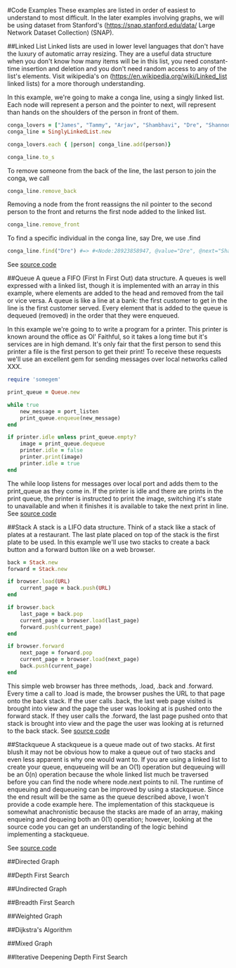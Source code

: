#Code Examples
These examples are listed in order of easiest to understand to most difficult. In the later examples involving graphs, we will be using dataset from Stanford's (https://snap.stanford.edu/data/ Large Network Dataset Collection) (SNAP).

##Linked List
Linked lists are used in lower level languages that don't have the luxury of automatic array resizing. They are a useful data structure when you don't know how many items will be in this list, you need constant-time insertion and deletion and you don't need random access to any of the list's elements.
Visit wikipedia's on (https://en.wikipedia.org/wiki/Linked_list linked lists) for a more thorough understanding.

In this example, we're going to make a conga line, using a singly linked list. Each node will represent a person and the pointer to next, will represent than hands on the shoulders of the person in front of them.

```ruby
conga_lovers = ["James", "Tammy", "Arjav", "Shambhavi", "Dre", "Shannon", "Raquel"]
conga_line = SinglyLinkedList.new

conga_lovers.each { |person| conga_line.add(person)}

conga_line.to_s
```

To remove someone from the back of the line, the last person to join the conga, we call
```ruby
conga_line.remove_back
```
Removing a node from the front reassigns the nil pointer to the second person to the front and returns the first node added to the linked list.
```ruby
conga_line.remove_front
```
To find a specific individual in the conga line, say Dre, we use .find
```ruby
conga_line.find("Dre") #=> #<Node:28923858947, @value="Dre", @next="Shambhavi">
```
See [source code](/singly_linked_list.rb/)

##Queue
A queue a FIFO (First In First Out) data structure. A queues is well expressed with a linked list, though it is implemented with an array in this example, where elements are added to the head and removed from the tail or vice versa. A queue is like a line at a bank: the first customer to get in the line is the first customer served. Every element that is added to the queue is dequeued (removed) in the order that they were enqueued.

In this example we're going to to write a program for a printer. This printer is known around the office as Ol' Faithful, so it takes a long time but it's services are in high demand. It's only fair that the first person to send this printer a file is the first person to get their print! To receive these requests we'll use an excellent gem for sending messages over local networks called XXX.

```ruby
require 'somegem'

print_queue = Queue.new

while true
	new_message = port_listen
	print_queue.enqueue(new_message)
end

if printer.idle unless print_queue.empty?
	image = print_queue.dequeue
	printer.idle = false
	printer.print(image)
	printer.idle = true
end
```

The while loop listens for messages over local port and adds them to the print_queue as they come in. If the printer is idle and there are prints in the print queue, the printer is instructed to print the image, switching it's state to unavailable and when it finishes it is available to take the next print in line.
See [source code](/queue.rb/)

##Stack
A stack is a LIFO data structure. Think of a stack like a stack of plates at a restaurant. The last plate placed on top of the stack is the first plate to be used. In this example we'll use two stacks to create a back button and a forward button like on a web browser.

```ruby
back = Stack.new
forward = Stack.new

if browser.load(URL)
	current_page = back.push(URL)
end

if browser.back
	last_page = back.pop
	current_page = browser.load(last_page)
	forward.push(current_page)
end

if browser.forward
	next_page = forward.pop
	current_page = browser.load(next_page)
	back.push(current_page)
end
```

This simple web browser has three methods, .load, .back and .forward. Every time a call to .load is made, the browser pushes the URL to that page onto the back stack. If the user calls .back, the last web page visited is brought into view and the page the user was looking at is pushed onto the forward stack. If they user calls the .forward, the last page pushed onto that stack is brought into view and the page the user was looking at is returned to the back stack.
See [source code](/stack.rb/)

##Stackqueue
A stackqueue is a queue made out of two stacks. At first blush it may not be obvious how to make a queue out of two stacks and even less apparent is why one would want to. If you are using a linked list to create your queue, enqueueing will be an O(1) operation but dequeuing will be an 0(n) operation because the whole linked list much be traversed before you can find the node where node.next points to nil. The runtime of enqueuing and dequeueing can be improved by using a stackqueue. Since the end result will be the same as the queue described above, I won't provide a code example here. The implementation of this stackqueue is somewhat anachronistic because the stacks are made of an array, making enqueing and dequeing both an 0(1) operation; however, looking at the source code you can get an understanding of the logic behind implementing a stackqueue.

See [source code](/stack_queue.rb/)

##Directed Graph



##Depth First Search


##Undirected Graph



##Breadth First Search



##Weighted Graph



##Dijkstra's Algorithm



##Mixed Graph



##Iterative Deepening Depth First Search




